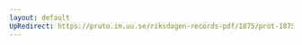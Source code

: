 ```yaml
---
layout: default
UpRedirect: https://pruto.im.uu.se/riksdagen-records-pdf/1875/prot-1875--ak--057/prot-1875--ak--057_019.pdf
---
```

